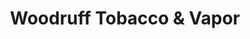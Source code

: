 ---
title: "Woodruff Tobacco & Vapor"
url: /greenville/woodruff-tobacco-und-vapor/
shop: E-Zigaretten
---